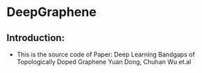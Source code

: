 # DeepGraphene

## Introduction:
* This is the source code of Paper: Deep Learning Bandgaps of Topologically Doped Graphene  Yuan Dong, Chuhan Wu et.al
